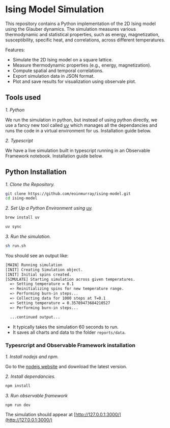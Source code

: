 # Ising Model Simulation

This repository contains a Python implementation of the 2D Ising model using the Glauber dynamics. The simulation measures various thermodynamic and statistical properties, such as energy, magnetization, susceptibility, specific heat, and correlations, across different temperatures.

Features:

- Simulate the 2D Ising model on a square lattice.
- Measure thermodynamic properties (e.g., energy, magnetization).
- Compute spatial and temporal correlations.
- Export simulation data in JSON format.
- Plot and save results for visualization using observale plot.



## Tools used

_1. Python_

We run the simulation in python, but instead of using python directly, we use a fancy new tool called [uv](https://docs.astral.sh/uv/) which manages all the dependancies and runs the code in a virtual environment for us. Installation guide below.

_2. Typescript_

We have a live simulation built in typescript running in an Observable Framework notebook. Installation guide below.

## Python Installation

_1. Clone the Repository._

```sh
git clone https://github.com/eoinmurray/ising-model.git
cd ising-model
```

_2. Set Up a Python Environment using [uv](https://docs.astral.sh/uv/getting-started/installation/#installation-methods)._

```sh
brew install uv
```

```sh
uv sync
```

_3. Run the simulation._

```sh
sh run.sh
```

You should see an output like:

```sh
[MAIN] Running simulation
[INIT] Creating Simulation object.
[INIT] Initial spins created.
[SIMULATE] Starting simulation across given temperatures.
  => Setting temperature = 0.1
  => Reinitializing spins for new temperature range.
  => Performing burn-in steps...
  => Collecting data for 1000 steps at T=0.1
  => Setting temperature = 0.35789473684210527
  => Performing burn-in steps...

  ...continued output...
```

- It typically takes the simulation 60 seconds to run.
- It saves all charts and data to the folder `reports/data`.

### Typesrcript and Observable Framework installation

_1. Install nodejs and npm._

Go to the [nodejs website](https://nodejs.org/en) and download the latest version.

_2. Install dependancies._

```sh
npm install
```

_3. Run observable framework_

```
npm run dev
```

The simulation should appear at [http://127.0.0.1:3000/](http://127.0.0.1:3000/)
